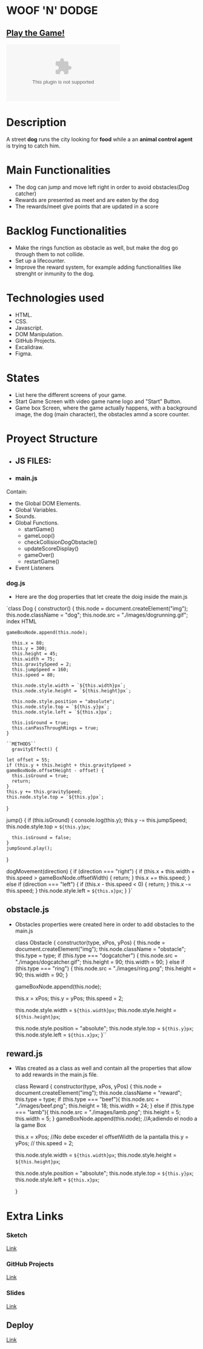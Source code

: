 # WOOF 'N' DODGE

## [Play the Game!](https://alejandroduqueg-design.github.io/Woof-n-Dodge-My-Videogame/)

![Game Logo](www.your-image-logo-here.com)


# Description

A street **dog** runs the city looking for **food** while a an **animal control agent** is trying to catch him.


# Main Functionalities

- The dog can jump and move left right in order to avoid obstacles(Dog catcher)
- Rewards are presented as meet and are eaten by the dog
- The rewards/meet give points that are updated in a score 

# Backlog Functionalities

- Make the rings function as obstacle as well, but make the dog go through them to not collide.
- Set up a lifecounter.
- Improve the reward system, for example adding functionalities like strenght or inmunity to the dog.

# Technologies used

- HTML.
- CSS. 
- Javascript. 
- DOM Manipulation. 
- GitHub Projects.
- Excalidraw.
- Figma.

# States

- List here the different screens of your game.
- Start Game Screen with video game name logo and "Start" Button.
- Game box Screen, where the game actually happens, with a background image, the dog (main character), the obstacles amnd a score counter.

# Proyect Structure

- ## JS FILES: 

- ### main.js
Contain:
 - the Global DOM Elements.
 - Global Variables.
 - Sounds.
 - Global Functions.
   - startGame() 
   - gameLoop()
   - checkCollisionDogObstacle()
   - updateScoreDisplay()
   - gameOver()
   - restartGame()
 - Event Listeners  


### dog.js
- Here are the dog properties that let create the doig inside the main.js

`class Dog {
    constructor() {
      this.node = document.createElement("img"); 
      this.node.className = "dog"; 
      this.node.src = "./images/dogrunning.gif"; index HTML

    gameBoxNode.append(this.node); 

      this.x = 80;
      this.y = 300;
      this.height = 45;
      this.width = 75;
      this.gravitySpeed = 2;
      this.jumpSpeed = 160;
      this.speed = 80;

      this.node.style.width = `${this.width}px`;
      this.node.style.height = `${this.height}px`;

      this.node.style.position = "absolute";
      this.node.style.top = `${this.y}px`;
      this.node.style.left = `${this.x}px`;

      this.isGround = true; 
      this.canPassThroughRings = true; 
    }

    ``METHODS``
      gravityEffect() {
 
    let offset = 55;
    if (this.y + this.height + this.gravitySpeed > gameBoxNode.offsetHeight - offset) {
      this.isGround = true;
      return;
    }
    this.y += this.gravitySpeed;
    this.node.style.top = `${this.y}px`;
  }

  jump() {
    if (this.isGround) {
      console.log(this.y);
      this.y -= this.jumpSpeed;
      this.node.style.top = `${this.y}px`;

      this.isGround = false;
    }
    jumpSound.play();
  }

  dogMovement(direction) {
    if (direction === "right") {
      if (this.x + this.width + this.speed > gameBoxNode.offsetWidth) {
        return;
      }
      this.x += this.speed;
    } else if (direction === "left") {
      if (this.x - this.speed < 0) {
        return;
      }
      this.x -= this.speed;
    }
    this.node.style.left = `${this.x}px`;
  }
}`

## obstacle.js 
- Obstacles properties were created here in order to add obstacles to the main.js

    class Obstacle {
    constructor(type, xPos, yPos) {
    this.node = document.createElement("img");
    this.node.className = "obstacle";
    this.type = type;
    if (this.type === "dogcatcher") {
      this.node.src = "./images/dogcatcher.gif";
      this.height = 90;
      this.width = 90;
    } else if (this.type === "ring") {
      this.node.src = "./images/ring.png";
      this.height = 90;
      this.width = 90;
    }

    gameBoxNode.append(this.node); 

    this.x = xPos; 
    this.y = yPos;
    this.speed = 2;

    this.node.style.width = `${this.width}px`;
    this.node.style.height = `${this.height}px`;

    this.node.style.position = "absolute";
    this.node.style.top = `${this.y}px`;
    this.node.style.left = `${this.x}px`;
  }``



## reward.js 
- Was created as a class as well and contain all the properties that allow to add rewards in the main.js file.

    class Reward {
    constructor(type, xPos, yPos) {
    this.node = document.createElement("img"); 
    this.node.className = "reward";
    this.type = type;
    if (this.type === "beef"){
      this.node.src = "./images/beef.png";
      this.height = 18;
      this.width = 24;
    }
    else if (this.type === "lamb"){
      this.node.src = "./images/lamb.png";
      this.height = 5;
      this.width = 5;
    }
    gameBoxNode.append(this.node); //A;adiendo el nodo a la game Box

    this.x = xPos; //No debe exceder el offsetWidth de la pantalla
    this.y = yPos; // 
    this.speed = 2;

    this.node.style.width = `${this.width}px`;
    this.node.style.height = `${this.height}px`;

    this.node.style.position = "absolute";
    this.node.style.top = `${this.y}px`;
    this.node.style.left = `${this.x}px`;

  }

# Extra Links 

### Sketch
[Link](https://excalidraw.com/#json=o_DPMK8GAFzKPMJZmo0Wm,sOJgnKD30cCemdU6gjwGIA)

### GitHub Projects
[Link](https://github.com/users/AlejandroDuqueG-design/projects/3)

### Slides
[Link](www.your-slides-url-here.com)

## Deploy
[Link](https://alejandroduqueg-design.github.io/Woof-n-Dodge-My-Videogame/)